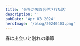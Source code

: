 ```yaml
---
title: '会社が吸収合併された話'
description: ''
pubDate: 'Apr 03 2024'
heroImage: '/blog/20240403.png'
---
```


春は出会いと別れの季節
